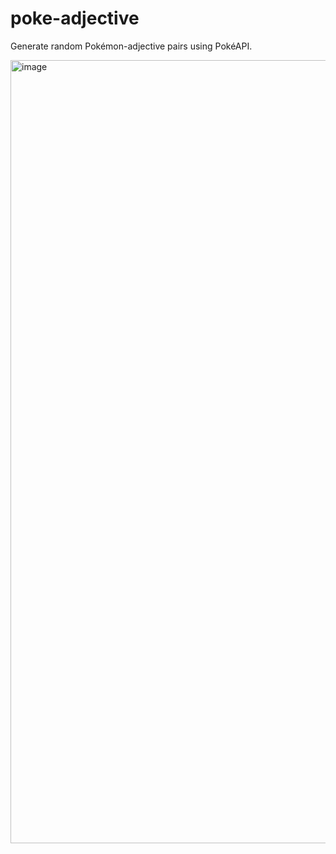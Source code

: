 # poke-adjective

Generate random Pokémon-adjective pairs using PokéAPI.

<img width="1253" alt="image" src="https://github.com/user-attachments/assets/c6966651-2396-486b-b6f0-ca85036e095b">

